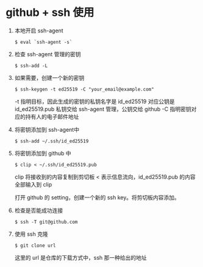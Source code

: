 # github + ssh 使用
1. 本地开启 ssh-agent
	```shell
	$ eval `ssh-agent -s`
	```

2. 检查 ssh-agent 管理的密钥
	```shell
	$ ssh-add -L
	```
3. 如果需要，创建一个新的密钥
	```shell
	$ ssh-keygen -t ed25519 -C "your_email@example.com"
	```
	-t 指明目标，因此生成的密钥的私钥名字是 id_ed25519 对应公钥是 id_ed25519.pub
		私钥交给 ssh-agent 管理，公钥交给 github
	-C 指明密钥对应的持有人的电子邮件地址
4. 将密钥添加到 ssh-agent中
	```shell
	$ ssh-add ~/.ssh/id_ed25519
	```
5. 将密钥添加到 github 中
	```shell
	$ clip < ~/.ssh/id_ed25519.pub
	```
	clip 将接收到的内容复制到剪切板
	< 表示信息流向，id_ed25519.pub 的内容全部输入到 clip

	打开 github 的 setting，创建一个新的 ssh key。将剪切板内容添加。
6. 检查是否能成功连接
	```shell
	$ ssh -T git@github.com
	```
7. 使用 ssh 克隆
	```shell
	$ git clone url
	```
	这里的 url 是仓库的下载方式中，ssh 那一种给出的地址
